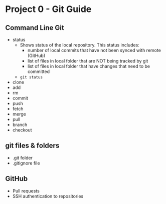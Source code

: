 # Project 0 - Git Guide  
## Command Line Git  
- status
	- Shows status of the local repository. This status includes:
		- number of local commits that have not been synced with remote (GitHub)
		- list of files in local folder that are NOT being tracked by git
		- list of files in local folder that have changes that need to be committed
	- `git status`
- clone
- add
- rm
- commit
- push
- fetch
- merge
- pull
- branch
- checkout
  
## git files & folders
- .git folder
- .gitignore file
  
## GitHub
- Pull requests
- SSH authentication to repositories

